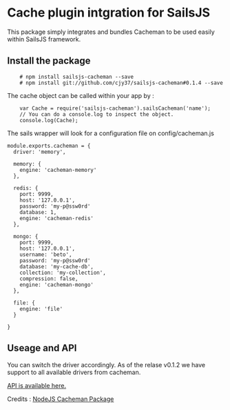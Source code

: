 # Cache plugin intgration for SailsJS

This package simply integrates and bundles Cacheman to be used easily within SailsJS framework.

## Install the package
~~~
    # npm install sailsjs-cacheman --save
    # npm install git://github.com/cjy37/sailsjs-cacheman#0.1.4 --save
~~~

The cache object can be called within your app by :

~~~
    var Cache = require('sailsjs-cacheman').sailsCacheman('name');
    // You can do a console.log to inspect the object.
    console.log(Cache);
~~~

The sails wrapper will look for a configuration file on config/cacheman.js 
~~~
module.exports.cacheman = {
  driver: 'memory',
  
  memory: {
    engine: 'cacheman-memory'
  },
  
  redis: {
    port: 9999,
    host: '127.0.0.1',
    password: 'my-p@ssw0rd'
    database: 1,
    engine: 'cacheman-redis'
  },
  
  mongo: {
    port: 9999,
    host: '127.0.0.1',
    username: 'beto',
    password: 'my-p@ssw0rd'
    database: 'my-cache-db',
    collection: 'my-collection',
    compression: false,
    engine: 'cacheman-mongo'
  },
  
  file: {
    engine: 'file'
  }
  
}
~~~
## Useage and API 
You can switch the driver accordingly. As of the relase v0.1.2 we have support to all available drivers from cacheman. 

[API is available here.](https://github.com/cayasso/cacheman)

Credits : [NodeJS Cacheman Package](https://github.com/cayasso/cacheman)
